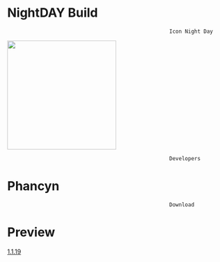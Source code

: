 # NightDAY Build

                                                        Icon Night Day
<img src="https://github.com/nelivv/image/blob/main/banner_for_NightDay.png" width="250" height="250">

                                                        Developers
# Phancyn

                                                        Download
# Preview
<a href="https://github.com/nelivv/NightDAY.build/releases/tag/Preview">1.1.19</a>


